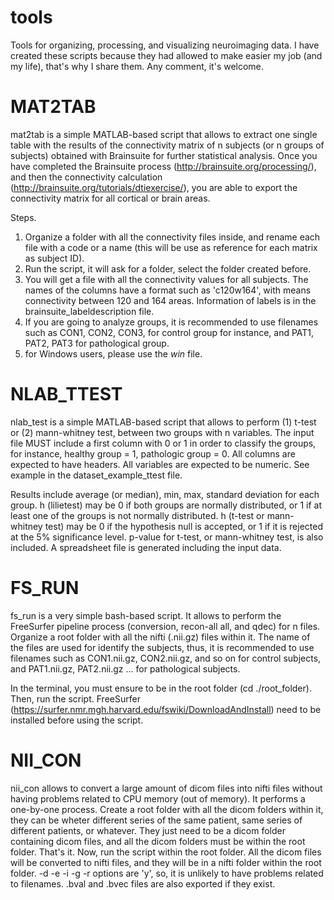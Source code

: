 # tools
Tools for organizing, processing, and visualizing neuroimaging data.
I have created these scripts because they had allowed to make easier my job (and my life), that's why I share them. Any comment, it's welcome. 

# MAT2TAB
mat2tab is a simple MATLAB-based script that allows to extract one single table with the results of the connectivity matrix of n subjects (or n groups of subjects) obtained with Brainsuite for further statistical analysis.
Once you have completed the Brainsuite process (http://brainsuite.org/processing/), and then the connectivity calculation (http://brainsuite.org/tutorials/dtiexercise/), you are able to export the connectivity matrix for all cortical or brain areas. 

Steps.
1. Organize a folder with all the connectivity files inside, and rename each file with a code or a name (this will be use as reference for each matrix as subject ID).
2. Run the script, it will ask for a folder, select the folder created before.
3. You will get a file with all the connectivity values for all subjects. The names of the columns have a format such as 'c120w164', with means connectivity between 120 and 164 areas. Information of labels is in the brainsuite_labeldescription file.
4. If you are going to analyze groups, it is recommended to use filenames such as CON1, CON2, CON3, for control group for instance, and PAT1, PAT2, PAT3 for pathological group.
5. for Windows users, please use the _win_ file.

# NLAB_TTEST
nlab_test is a simple MATLAB-based script that allows to perform (1) t-test or (2) mann-whitney test, between two groups with n variables. The input file MUST include a first column with 0 or 1 in order to classify the groups, for instance, healthy group = 1, pathologic group = 0. All columns are expected to have headers. All variables are expected to be numeric. See example in the dataset_example_ttest file. 

Results include average (or median), min, max, standard deviation for each group. h (lilietest) may be 0 if both groups are normally distributed, or 1 if at least one of the groups is not normally distributed. h (t-test or mann-whitney test) may be 0 if the hypothesis null is accepted, or 1 if it is rejected at the 5% significance level. p-value for t-test, or mann-whitney test, is also included. A spreadsheet file is generated including the input data.

# FS_RUN
fs_run is a very simple bash-based script. It allows to perform the FreeSurfer pipeline process (conversion, recon-all all, and qdec) for n files. Organize a root folder with all the nifti (.nii.gz) files within it. The name of the files are used for identify the subjects, thus, it is recommended to use filenames such as CON1.nii.gz, CON2.nii.gz, and so on for control subjects, and PAT1.nii.gz, PAT2.nii.gz ... for pathological subjects. 

In the terminal, you must ensure to be in the root folder (cd ./root_folder). Then, run the script.
FreeSurfer (https://surfer.nmr.mgh.harvard.edu/fswiki/DownloadAndInstall) need to be installed before using the script.

# NII_CON
nii_con allows to convert a large amount of dicom files into nifti files without having problems related to CPU memory (out of memory). It performs a one-by-one process.
Create a root folder with all the dicom folders within it, they can be wheter different series of the same patient, same series of different patients, or whatever. They just need to be a dicom folder containing dicom files, and all the dicom folders must be within the root folder. That's it.
Now, run the script within the root folder. All the dicom files will be converted to nifti files, and they will be in a nifti folder within the root folder.
-d -e -i -g -r options are 'y', so, it is unlikely to have problems related to filenames. .bval and .bvec files are also exported if they exist.
